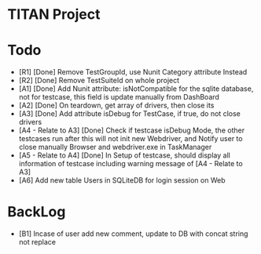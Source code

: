 # TITAN Project
# Todo
- [R1] [Done] Remove TestGroupId, use Nunit Category attribute Instead
- [R2] [Done] Remove TestSuiteId on whole project
- [A1] [Done] Add Nunit attribute: isNotCompatible for the sqlite database, not for testcase, this field is update manually from DashBoard
- [A2] [Done] On teardown, get array of drivers, then close its
- [A3] [Done] Add attribute isDebug for TestCase, if true, do not close drivers
- [A4 - Relate to A3] [Done] Check if testcase isDebug Mode, the other testcases run after this will not init new Webdriver, and Notify user
to close manually Browser and webdriver.exe in TaskManager
- [A5 - Relate to A4] [Done] In Setup of testcase, should display all information of testcase including warning message of [A4 - Relate to A3]
- [A6] Add new table Users in SQLiteDB for login session on Web 
# BackLog
- [B1] Incase of user add new comment, update to DB with concat string not replace